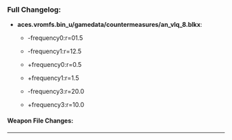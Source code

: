 ### Full Changelog:

- **aces.vromfs.bin_u/gamedata/countermeasures/an_vlq_8.blkx**:
  - -frequency0:r=01.5

  - -frequency1:r=12.5

  - +frequency0:r=0.5

  - +frequency1:r=1.5

  - -frequency3:r=20.0

  - +frequency3:r=10.0


#### Weapon File Changes:

---
